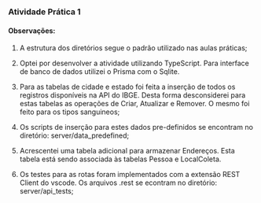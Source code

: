 ### Atividade Prática 1

#### Observações:

1) A estrutura dos diretórios segue o padrão utilizado nas aulas práticas;

2) Optei por desenvolver a atividade utilizando TypeScript. Para interface de banco de dados utilizei o Prisma com o Sqlite.

3) Para as tabelas de cidade e estado foi feita a inserção de todos os registros disponíveis na API do IBGE. Desta forma desconsiderei para estas tabelas as operações de Criar, Atualizar e Remover. O mesmo foi feito para os tipos sanguineos;

4) Os scripts de inserção para estes dados pre-definidos se encontram no diretório: server/data_predefined;

5) Acrescentei uma tabela adicional para armazenar Endereços. Esta tabela está sendo associada às tabelas Pessoa e LocalColeta.
   
6) Os testes para as rotas foram implementados com a extensão REST Client do vscode. Os arquivos .rest se econtram no diretório: server/api_tests;